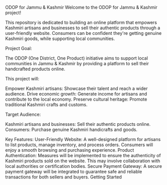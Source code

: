 ODOP for Jammu & Kashmir
Welcome to the ODOP for Jammu & Kashmir project!

This repository is dedicated to building an online platform that empowers Kashmiri artisans and businesses to sell their authentic products through a user-friendly website. Consumers can be confident they're getting genuine Kashmiri goods, while supporting local communities.

Project Goal:

The ODOP (One District, One Product) initiative aims to support local communities in Jammu & Kashmir by providing a platform to sell their handcrafted products online. 

This project will:

Empower Kashmiri artisans: Showcase their talent and reach a wider audience.
Drive economic growth: Generate income for artisans and contribute to the local economy.
Preserve cultural heritage: Promote traditional Kashmiri crafts and customs.

Target Audience:

Kashmiri artisans and businesses: Sell their authentic products online.
Consumers: Purchase genuine Kashmiri handicrafts and goods.

Key Features:
User-Friendly Website: A well-designed platform for artisans to list products, manage inventory, and process orders. Consumers will enjoy a smooth browsing and purchasing experience.
Product Authentication: Measures will be implemented to ensure the authenticity of Kashmiri products sold on the website. This may involve collaboration with local authorities or certification bodies.
Secure Payment Gateway: A secure payment gateway will be integrated to guarantee safe and reliable transactions for both sellers and buyers.
Getting Started

